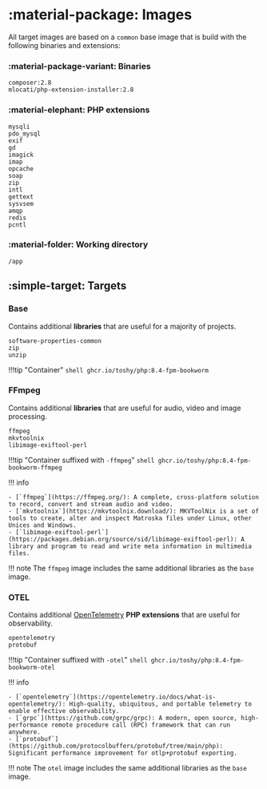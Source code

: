 # :material-package: Images

All target images are based on a `common` base image that is build with the following binaries and extensions:

### :material-package-variant: Binaries

```text
composer:2.8
mlocati/php-extension-installer:2.8
```

### :material-elephant: PHP extensions

```text
mysqli
pdo_mysql
exif
gd
imagick
imap
opcache
soap
zip
intl
gettext
sysvsem
amqp
redis
pcntl
```

### :material-folder: Working directory

```text
/app
```

## :simple-target: Targets

### Base

Contains additional **libraries** that are useful for a majority of projects.

```text
software-properties-common
zip
unzip
```

!!!tip "Container"
    ```shell
    ghcr.io/toshy/php:8.4-fpm-bookworm
    ```

### FFmpeg

Contains additional **libraries** that are useful for audio, video and image processing.

```text
ffmpeg
mkvtoolnix
libimage-exiftool-perl
```

!!!tip "Container suffixed with `-ffmpeg`"
    ```shell
    ghcr.io/toshy/php:8.4-fpm-bookworm-ffmpeg
    ```

!!! info

    - [`ffmpeg`](https://ffmpeg.org/): A complete, cross-platform solution to record, convert and stream audio and video.
    - [`mkvtoolnix`](https://mkvtoolnix.download/): MKVToolNix is a set of tools to create, alter and inspect Matroska files under Linux, other Unices and Windows.
    - [`libimage-exiftool-perl`](https://packages.debian.org/source/sid/libimage-exiftool-perl): A library and program to read and write meta information in multimedia files.

!!! note
    The `ffmpeg` image includes the same additional libraries as the `base` image.

### OTEL

Contains additional [OpenTelemetry](https://opentelemetry.io/) **PHP extensions** that are useful for observability.

```text
opentelemetry
protobuf
```

!!!tip "Container suffixed with `-otel`"
    ```shell
    ghcr.io/toshy/php:8.4-fpm-bookworm-otel
    ```

!!! info

    - [`opentelemetry`](https://opentelemetry.io/docs/what-is-opentelemetry/): High-quality, ubiquitous, and portable telemetry to enable effective observability.
    - [`grpc`](https://github.com/grpc/grpc): A modern, open source, high-performance remote procedure call (RPC) framework that can run anywhere.
    - [`protobuf`](https://github.com/protocolbuffers/protobuf/tree/main/php): Significant performance improvement for otlp+protobuf exporting.

!!! note
    The `otel` image includes the same additional libraries as the `base` image.
